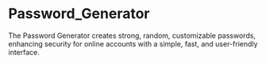 # Password_Generator
The Password Generator creates strong, random, customizable passwords, enhancing security for online accounts with a simple, fast, and user-friendly interface.
